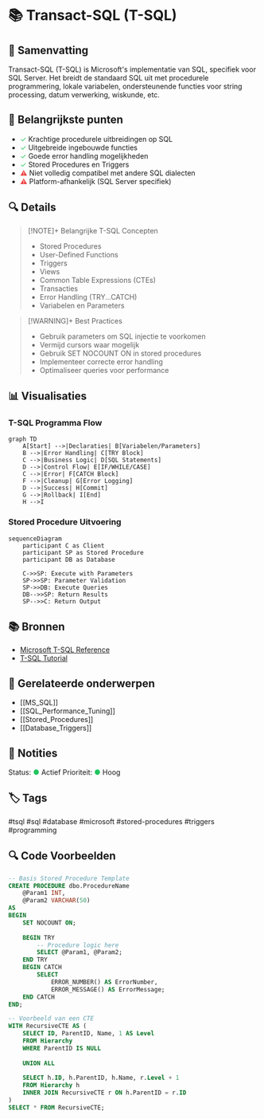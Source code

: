 # 📚 Transact-SQL (T-SQL)

## 📝 Samenvatting

Transact-SQL (T-SQL) is Microsoft's implementatie van SQL, specifiek voor SQL Server. Het breidt de standaard SQL uit met procedurele programmering, lokale variabelen, ondersteunende functies voor string processing, datum verwerking, wiskunde, etc.

## 🎯 Belangrijkste punten

- <span style="color: #22c55e;">✓</span> Krachtige procedurele uitbreidingen op SQL
- <span style="color: #22c55e;">✓</span> Uitgebreide ingebouwde functies
- <span style="color: #22c55e;">✓</span> Goede error handling mogelijkheden
- <span style="color: #22c55e;">✓</span> Stored Procedures en Triggers
- <span style="color: #ef4444;">⚠</span> Niet volledig compatibel met andere SQL dialecten
- <span style="color: #ef4444;">⚠</span> Platform-afhankelijk (SQL Server specifiek)

## 🔍 Details

> [!NOTE]+ Belangrijke T-SQL Concepten
> - Stored Procedures
> - User-Defined Functions
> - Triggers
> - Views
> - Common Table Expressions (CTEs)
> - Transacties
> - Error Handling (TRY...CATCH)
> - Variabelen en Parameters

> [!WARNING]+ Best Practices
> - Gebruik parameters om SQL injectie te voorkomen
> - Vermijd cursors waar mogelijk
> - Gebruik SET NOCOUNT ON in stored procedures
> - Implementeer correcte error handling
> - Optimaliseer queries voor performance

## 📊 Visualisaties

### T-SQL Programma Flow
```mermaid
graph TD
    A[Start] -->|Declaraties| B[Variabelen/Parameters]
    B -->|Error Handling| C[TRY Block]
    C -->|Business Logic| D[SQL Statements]
    D -->|Control Flow| E[IF/WHILE/CASE]
    C -->|Error| F[CATCH Block]
    F -->|Cleanup| G[Error Logging]
    D -->|Success| H[Commit]
    G -->|Rollback| I[End]
    H -->I
```

### Stored Procedure Uitvoering
```mermaid
sequenceDiagram
    participant C as Client
    participant SP as Stored Procedure
    participant DB as Database
    
    C->>SP: Execute with Parameters
    SP->>SP: Parameter Validation
    SP->>DB: Execute Queries
    DB-->>SP: Return Results
    SP-->>C: Return Output
```

## 📚 Bronnen

- [Microsoft T-SQL Reference](https://docs.microsoft.com/en-us/sql/t-sql/language-reference)
- [T-SQL Tutorial](https://docs.microsoft.com/en-us/sql/t-sql/tutorials/tutorial-writing-transact-sql-statements)

## 🔗 Gerelateerde onderwerpen

- [[MS_SQL]]
- [[SQL_Performance_Tuning]]
- [[Stored_Procedures]]
- [[Database_Triggers]]

## 📝 Notities

Status: <span style="color: #22c55e;">●</span> Actief
Prioriteit: <span style="color: #22c55e;">●</span> Hoog

## 🏷️ Tags

#tsql #sql #database #microsoft #stored-procedures #triggers #programming

## 🔍 Code Voorbeelden

```sql
-- Basis Stored Procedure Template
CREATE PROCEDURE dbo.ProcedureName
    @Param1 INT,
    @Param2 VARCHAR(50)
AS
BEGIN
    SET NOCOUNT ON;
    
    BEGIN TRY
        -- Procedure logic here
        SELECT @Param1, @Param2;
    END TRY
    BEGIN CATCH
        SELECT 
            ERROR_NUMBER() AS ErrorNumber,
            ERROR_MESSAGE() AS ErrorMessage;
    END CATCH
END;

-- Voorbeeld van een CTE
WITH RecursiveCTE AS (
    SELECT ID, ParentID, Name, 1 AS Level
    FROM Hierarchy
    WHERE ParentID IS NULL
    
    UNION ALL
    
    SELECT h.ID, h.ParentID, h.Name, r.Level + 1
    FROM Hierarchy h
    INNER JOIN RecursiveCTE r ON h.ParentID = r.ID
)
SELECT * FROM RecursiveCTE;
```
